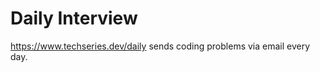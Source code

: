 Daily Interview
===============

https://www.techseries.dev/daily sends coding problems via email every day.
